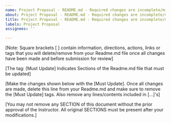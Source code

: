 ```yaml
---
name: Project Proposal - README.md - Required changes are incomplete/missing
about: Project Proposal - README.md - Required changes are incomplete/missing
title: Project Proposal - README.md - Required changes are incomplete/missing
labels: Project Proposal
assignees: ''

---
```


[Note: Square brackets [ ] contain information, directions, actions, links or tags that you will delete/remove from your Readme.md file once all changes have been made and before submission for review]

[The tag: [Must Update] Indicates Sections of the Readme.md file that must be updated]

[Make the changes shown below with the [Must Update]. Once all changes are made, delete this line from your Readme.md and make sure to remove the [Must Update] tags. Also remove any lines/contents included in [...]'s]

[You may not remove any SECTION of this document without the prior approval of the Instructor. All original SECTIONS must be present after your modifications.]
